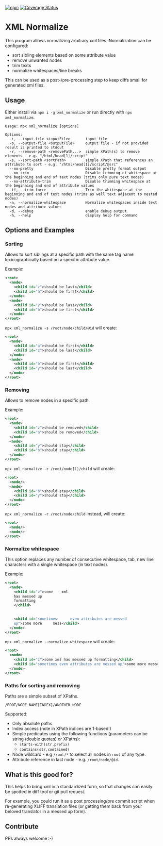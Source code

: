 [![npm](https://img.shields.io/npm/v/xml_normalize)](https://www.npmjs.com/package/xml_normalize)
[![Coverage Status](https://coveralls.io/repos/github/daniel-sc/xml_normalize/badge.svg?branch=main)](https://coveralls.io/github/daniel-sc/xml_normalize?branch=main)

# XML Normalize

This program allows normalizing arbitrary xml files.
Normalization can be configured:

* sort sibling elements based on some attribute value
* remove unwanted nodes
* trim texts
* normalize whitespaces/line breaks

This can be used as a post-/pre-processing step to keep diffs small for generated xml files.

## Usage

Either install via `npm i -g xml_normalize` or run directly with `npx xml_normalize`.

```text
Usage: npx xml_normalize [options]

Options:
  -i, --input-file <inputFile>       input file
  -o, --output-file <outputFile>     output file - if not provided result is printed to stdout
  -r, --remove-path <removePath...>  simple XPath(s) to remove elements - e.g. "/html/head[1]/script"
  -s, --sort-path <sortPath>         simple XPath that references an attribute to sort - e.g. "/html/head[1]/script/@src"
  --no-pretty                        Disable pretty format output
  --no-trim                          Disable trimming of whitespace at the beginning and end of text nodes (trims only pure text nodes)
  --no-attribute-trim                Disable trimming whitespace at the beginning and end of attribute values
  -tf, --trim-force                  Trim the whitespace at the beginning and end of text nodes (trims as well text adjacent to nested nodes)
  -n, --normalize-whitespace         Normalize whitespaces inside text nodes and attribute values
  -d, --debug                        enable debug output
  -h, --help                         display help for command
```

## Options and Examples

### Sorting

Allows to sort siblings at a specific path 
with the same tag name lexicographically
based on a specific attribute value.

Example:

```xml
<root>
  <node>
    <child id="z">should be last</child>
    <child id="a">should be first</child>
  </node>
  <node>
    <child id="y">should be last</child>
    <child id="b">should be first</child>
  </node>
</root>
```

`npx xml_normalize -s /root/node/child/@id` will create:

```xml
<root>
  <node>
    <child id="a">should be first</child>
    <child id="z">should be last</child>
  </node>
  <node>
    <child id="b">should be first</child>
    <child id="y">should be last</child>
  </node>
</root>
```

### Removing

Allows to remove nodes in a specific path.


Example:

```xml
<root>
  <node>
    <child id="z">should be removed</child>
    <child id="a">should be removed</child>
  </node>
  <node>
    <child id="y">should stay</child>
    <child id="b">should stay</child>
  </node>
</root>
```

`npx xml_normalize -r /root/node[1]/child` will create:

```xml
<root>
  <node/>
  <node>
    <child id="b">should stay</child>
    <child id="y">should stay</child>
  </node>
</root>
```

`npx xml_normalize -r /root/node/child` instead, will create:

```xml
<root>
  <node/>
  <node/>
</root>
```

### Normalize whitespace

This option replaces any number of consecutive whitespace, tab, new line characters with a single whitespace (in text nodes).

Example:

```xml
<root>
  <node>
    <child id="z">some    xml
    has messed up 
    formatting
    </child>
      
      
    <child id="sometimes      even attributes are messed 
    up">some more     mess</child>
  </node>
</root>
```

`npx xml_normalize --normalize-whitespace` will create:

```xml
<root>
  <node>
    <child id="z">some xml has messed up formatting</child>
    <child id="sometimes even attributes are messed up">some more mess</child>
  </node>
</root>
```


### Paths for sorting and removing

Paths are a simple subset of XPaths.

```
/ROOT/NODE_NAME[INDEX]/ANOTHER_NODE
```

Supported:

* Only absolute paths
* Index access (note in XPath indices are 1-based!)
* Simple predicates using the following functions (parameters can be string (double quotes) or XPaths):
  * `starts-with(str,prefix)`
  * `contains(str,contained)`
* Node wildcard - e.g `/root/*` to select all nodes in `root` of any type.  
* Attribute reference in last node - e.g. `/root/node/@id`.


## What is this good for?

This helps to bring xml in a standardized form,
so that changes can easily be spotted in diff tool or git pull request.

For example, you could run it as a post processing/pre commit script when re-generating XLIFF translation files 
(or getting them back from your beloved translator in a messed up form).

## Contribute

PRs always welcome :-)